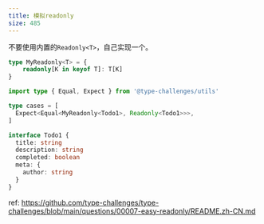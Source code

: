 ```yaml
---
title: 模拟readonly
size: 485
---
```

不要使用内置的`Readonly<T>`，自己实现一个。

```ts
type MyReadonly<T> = {
    readonly[K in keyof T]: T[K]
}

import type { Equal, Expect } from '@type-challenges/utils'

type cases = [
  Expect<Equal<MyReadonly<Todo1>, Readonly<Todo1>>>,
]

interface Todo1 {
  title: string
  description: string
  completed: boolean
  meta: {
    author: string
  }
}
```

ref:
https://github.com/type-challenges/type-challenges/blob/main/questions/00007-easy-readonly/README.zh-CN.md

